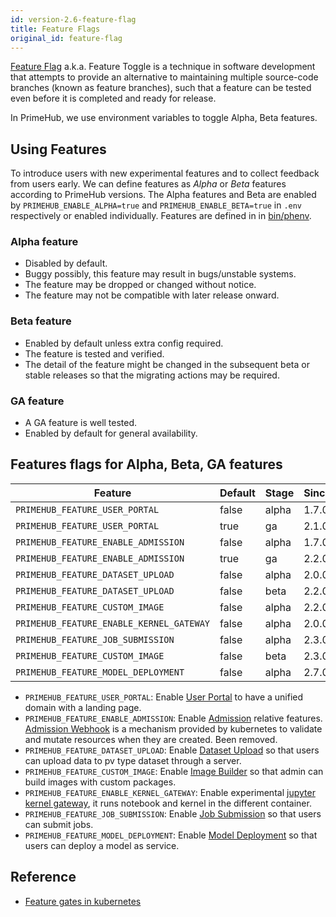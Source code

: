 ```yaml
---
id: version-2.6-feature-flag
title: Feature Flags
original_id: feature-flag
---
```


[Feature Flag](https://en.wikipedia.org/wiki/Feature_toggle) a.k.a. Feature Toggle is a technique in software development that attempts to provide an alternative to maintaining multiple source-code branches (known as feature branches), such that a feature can be tested even before it is completed and ready for release.

In PrimeHub, we use environment variables to toggle Alpha, Beta features.

## Using Features

To introduce users with new experimental features and to collect feedback from users early. We can define features as *Alpha* or *Beta* features according to PrimeHub versions. The Alpha features and Beta are enabled by `PRIMEHUB_ENABLE_ALPHA=true` and `PRIMEHUB_ENABLE_BETA=true` in `.env` respectively or enabled individually. Features are defined in in [bin/phenv](../../bin/phenv).

### Alpha feature

- Disabled by default.
- Buggy possibly, this feature may result in bugs/unstable systems.
- The feature may be dropped or changed without notice.
- The feature may not be compatible with later release onward.

### Beta feature

- Enabled by default unless extra config required.
- The feature is tested and verified.
- The detail of the feature might be changed in the subsequent beta or stable releases so that the migrating actions may be required.

### GA feature

- A GA feature is well tested.
- Enabled by default for general availability.

## Features flags for Alpha, Beta, GA features

Feature|Default|Stage|Since|
-------|-------|-----|-----|
`PRIMEHUB_FEATURE_USER_PORTAL`|false|alpha|1.7.0
`PRIMEHUB_FEATURE_USER_PORTAL`|true|ga|2.1.0
`PRIMEHUB_FEATURE_ENABLE_ADMISSION`|false|alpha|1.7.0
`PRIMEHUB_FEATURE_ENABLE_ADMISSION`|true|ga|2.2.0
`PRIMEHUB_FEATURE_DATASET_UPLOAD`|false|alpha|2.0.0
`PRIMEHUB_FEATURE_DATASET_UPLOAD`|false|beta|2.2.0
`PRIMEHUB_FEATURE_CUSTOM_IMAGE`|false|alpha|2.2.0
`PRIMEHUB_FEATURE_ENABLE_KERNEL_GATEWAY`|false|alpha|2.0.0
`PRIMEHUB_FEATURE_JOB_SUBMISSION`|false|alpha|2.3.0
`PRIMEHUB_FEATURE_CUSTOM_IMAGE`|false|beta|2.3.0
`PRIMEHUB_FEATURE_MODEL_DEPLOYMENT`|false|alpha|2.7.0

- `PRIMEHUB_FEATURE_USER_PORTAL`: Enable [User Portal](../design/user-portal.md) to have a unified domain with a landing page.
- `PRIMEHUB_FEATURE_ENABLE_ADMISSION`: Enable [Admission](../design/admission.md) relative features. [Admission Webhook](https://kubernetes.io/blog/2019/03/21/a-guide-to-kubernetes-admission-controllers/) is a mechanism provided by kubernetes to validate and mutate resources when they are created. Been removed.
- `PRIMEHUB_FEATURE_DATASET_UPLOAD`: Enable [Dataset Upload](../design/dataset-upload.md) so that users can upload data to pv type dataset through a server.
- `PRIMEHUB_FEATURE_CUSTOM_IMAGE`: Enable [Image Builder](../design/image-builder.md) so that admin can build images with custom packages.
- `PRIMEHUB_FEATURE_ENABLE_KERNEL_GATEWAY`: Enable experimental [jupyter kernel gateway](../design/notebook-kernel-process.md), it runs notebook and kernel in the different container.
- `PRIMEHUB_FEATURE_JOB_SUBMISSION`: Enable [Job Submission](../design/job-submission.md) so that users can submit jobs.
- `PRIMEHUB_FEATURE_MODEL_DEPLOYMENT`: Enable [Model Deployment](../design/model-deployment.md) so that users can deploy a model as service.

## Reference

- [Feature gates in kubernetes](https://kubernetes.io/docs/reference/command-line-tools-reference/feature-gates/)
